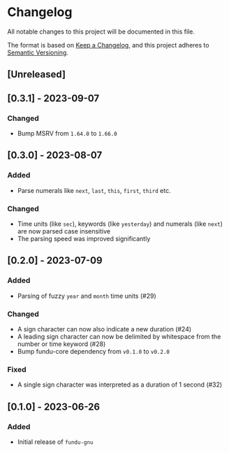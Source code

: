 <!-- spell-checker: ignore millis -->

<!--
 Copyright (c) 2023 Joining7943 <joining@posteo.de>

 This software is released under the MIT License.
 https://opensource.org/licenses/MIT
-->

<!--
Types of changes:
Added: for new features.
Changed: for changes in existing functionality.
Deprecated: for soon-to-be removed features.
Removed: for now removed features.
Fixed: for any bug fixes.
Security: in case of vulnerabilities.
-->

# Changelog

All notable changes to this project will be documented in this file.

The format is based on [Keep a Changelog](https://keepachangelog.com/en/1.0.0/),
and this project adheres to [Semantic Versioning](https://semver.org/spec/v2.0.0.html).

## [Unreleased]

## [0.3.1] - 2023-09-07

### Changed

* Bump MSRV from `1.64.0` to `1.66.0`

## [0.3.0] - 2023-08-07

### Added

* Parse numerals like `next`, `last`, `this`, `first`, `third` etc.

### Changed

* Time units (like `sec`), keywords (like `yesterday`) and numerals (like `next`) are now parsed
case insensitive
* The parsing speed was improved significantly

## [0.2.0] - 2023-07-09

### Added

* Parsing of fuzzy `year` and `month` time units (#29)

### Changed

* A sign character can now also indicate a new duration (#24)
* A leading sign character can now be delimited by whitespace from the number or time keyword (#28)
* Bump fundu-core dependency from `v0.1.0` to `v0.2.0`

### Fixed

* A single sign character was interpreted as a duration of 1 second (#32)

## [0.1.0] - 2023-06-26

### Added

* Initial release of `fundu-gnu`
